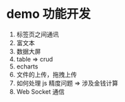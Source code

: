 # demo 功能开发

1. 标签页之间通讯
2. 富文本
3. 数据大屏
4. table => crud
5. echarts
6. 文件的上传，拖拽上传
7. 如何处理 js 精度问题 => 涉及金钱计算
8. Web Socket 通信
